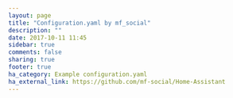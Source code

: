 ```yaml
---
layout: page
title: "Configuration.yaml by mf_social"
description: ""
date: 2017-10-11 11:45
sidebar: true
comments: false
sharing: true
footer: true
ha_category: Example configuration.yaml
ha_external_link: https://github.com/mf-social/Home-Assistant
---
```

